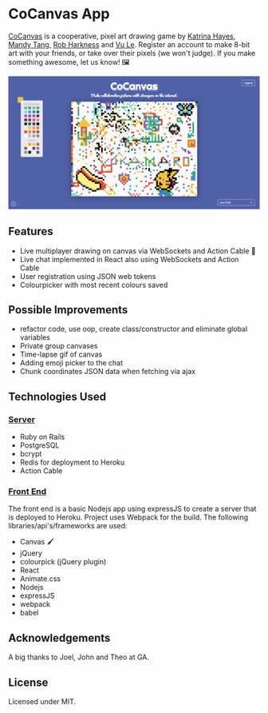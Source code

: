 # CoCanvas App

[CoCanvas](https://co-canvas.herokuapp.com/#0) is a cooperative, pixel art drawing game by [Katrina Hayes](https://github.com/katshaze), [Mandy Tang](https://twitter.com/amandytang), [Rob Harkness](https://github.com/robo2323) and [Vu Le](https://github.com/vl9). Register an account to make 8-bit art with your friends, or take over their pixels (we won't judge). If you make something awesome, let us know! 🖼

![CoCanvas Screenshot](https://github.com/amandytang/cocanvas-server/blob/master/app/assets/images/screenshot.png)
<br/>

## Features
* Live multiplayer drawing on canvas via WebSockets and Action Cable 🎨
* Live chat implemented in React also using WebSockets and Action Cable
* User registration using JSON web tokens
* Colourpicker with most recent colours saved

## Possible Improvements
* refactor code, use oop, create class/constructor and eliminate global variables
* Private group canvases
* Time-lapse gif of canvas
* Adding emoji picker to the chat
* Chunk coordinates JSON data when fetching via ajax

## Technologies Used
### [Server](https://github.com/cocanvas/cocanvas-server)
* Ruby on Rails
* PostgreSQL
* bcrypt
* Redis for deployment to Heroku
* Action Cable

### [Front End](https://github.com/cocanvas/cocanvas)
The front end is a basic Nodejs app using expressJS to create a server that is deployed to Heroku. Project uses Webpack for the build.
The following libraries/api's/frameworks are used:
* Canvas 🖌
* jQuery
* colourpick (jQuery plugin)
* React
* Animate.css
* Nodejs
* expressJS
* webpack
* babel

## Acknowledgements
A big thanks to Joel, John and Theo at GA.

## License
Licensed under MIT.
